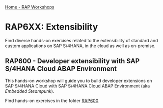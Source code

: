 [Home - RAP Workshops](../README.md)

# RAP6XX: Extensibility
Find diverse hands-on exercises related to the extensibility of standard and custom applications on SAP S/4HANA, in the cloud as well as on-premise.

## RAP600 - Developer extensibility with SAP S/4HANA Cloud ABAP Environment 
This hands-on workshop will guide you to build developer extensions on SAP S/4HANA Cloud with SAP S/4HANA Cloud ABAP Environment (aka _Embedded Steampunk_).

Find hands-on exercises in the folder [RAP600](rap600).
